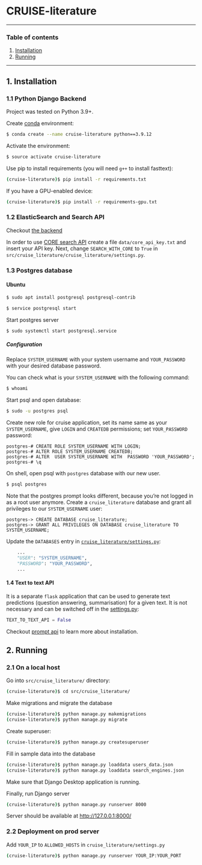 # CRUISE-literature 

---

### Table of contents
1. [Installation](#installation)
2. [Running](#running)


---

## <a name='installation' /> 1. Installation

### 1.1 Python Django Backend

Project was tested on Python 3.9+. 

Create [conda](https://docs.conda.io/en/latest/miniconda.html) environment:

```bash
$ conda create --name cruise-literature python==3.9.12
```

Activate the environment:

```bash
$ source activate cruise-literature
```

Use pip to install requirements (you will need `g++` to install fasttext):

```bash
(cruise-literature)$ pip install -r requirements.txt
```

If you have a GPU-enabled device:

```bash
(cruise-literature)$ pip install -r requirements-gpu.txt
```


### 1.2 ElasticSearch and Search API

Checkout [the backend](src/backend/README.md)

In order to use [CORE search API](https://core.ac.uk/services/api) create a file `data/core_api_key.txt` and insert your API key.
Next, change `SEARCH_WITH_CORE` to  `True` in `src/cruise_literature/cruise_literature/settings.py`. 

### 1.3 Postgres database

#### Ubuntu

```bash
$ sudo apt install postgresql postgresql-contrib
```

```bash
$ service postgresql start
```

Start postgres server

```bash
$ sudo systemctl start postgresql.service
```

##### Configuration

Replace `SYSTEM_USERNAME` with your system username and `YOUR_PASSWORD` with your desired database password.

You can check what is your `SYSTEM_USERNAME` with the following command:

```bash
$ whoami
```

Start psql and open database:

```bash
$ sudo -u postgres psql
```

Create new role for cruise application, set its name same as your `SYSTEM_USERNAME`, give `LOGIN` and `CREATEDB` permissions; set `YOUR_PASSWORD` password:

```postgres
postgres-# CREATE ROLE SYSTEM_USERNAME WITH LOGIN;
postgres-# ALTER ROLE SYSTEM_USERNAME CREATEDB;
postgres-# ALTER  USER SYSTEM_USERNAME WITH  PASSWORD 'YOUR_PASSWORD';
postgres-# \q
```

On shell, open psql with `postgres` database with our new user.

```bash
$ psql postgres
```

Note that the postgres prompt looks different, because you’re not logged in as a root user anymore. Create a `cruise_literature` database and grant all privileges to our `SYSTEM_USERNAME` user:

```postgres
postgres-> CREATE DATABASE cruise_literature;
postgres-> GRANT ALL PRIVILEGES ON DATABASE cruise_literature TO SYSTEM_USERNAME;
```

Update the `DATABASES` entry  in [`cruise_literature/settings.py`](src/cruise_literature/cruise_literature/settings.py):

```python
    ...
    "USER": "SYSTEM_USERNAME",
    "PASSWORD": "YOUR_PASSWORD",
    ...
```

#### 1.4 Text to text API

It is a separate `flask` application that can be used to generate text predictions (question answering, summarisation) for a given text.
It is not necessary and can be switched off in the [settings.py](src/cruise_literature/cruise_literature/settings.py):

```python
TEXT_TO_TEXT_API = False
```

Checkout [prompt api](src/backend/prompt_api/README.md) to learn more about installation.


## <a name='running' /> 2. Running

### 2.1 On a local host

Go into `src/cruise_literature/` directory: 

```bash
(cruise-literature)$ cd src/cruise_literature/
```

Make migrations and migrate the database

```bash
(cruise-literature)$ python manage.py makemigrations
(cruise-literature)$ python manage.py migrate
```

Create superuser:

```bash
(cruise-literature)$ python manage.py createsuperuser
```

Fill in sample data into the database

```bash
(cruise-literature)$ python manage.py loaddata users_data.json
(cruise-literature)$ python manage.py loaddata search_engines.json
```

Make sure that Django Desktop application is running. 

Finally, run Django server

```bash
(cruise-literature)$ python manage.py runserver 8000
```

Server should be available at http://127.0.0.1:8000/


### 2.2 Deployment on prod server

Add `YOUR_IP` to `ALLOWED_HOSTS` in `cruise_literature/settings.py`

```bash
(cruise-literature)$ python manage.py runserver YOUR_IP:YOUR_PORT
```
